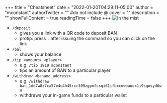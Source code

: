 +++
title = "Cheatsheet"
date = "2022-01-20T04:29:11-05:00"
author = "mconstant"
authorTwitter = "" #do not include @
cover = ""
description = ""
showFullContent = true
readingTime = false
+++
![In the mist](/bananocraftstrip.png)
- `/deposit`
    - gives you a link with a QR code to deposit BAN
    - protip: press `t` after issuing the command so you can click on the link
- `/bal`
    - shows your balance
- `/tip <amount> <player>`
    - e.g. `/tip 1919 mconstant`
    - tips an amount of BAN to a particular player
- `/withdraw <banano_address>`
    - e.g. `/withdraw ban_1dd7w8z7cx57e4u4h45rcr399zgpnfcsqi61ifbxcowoauox1i9sqosyd6wu`
    - withdraws your in-game funds to a particular wallet

